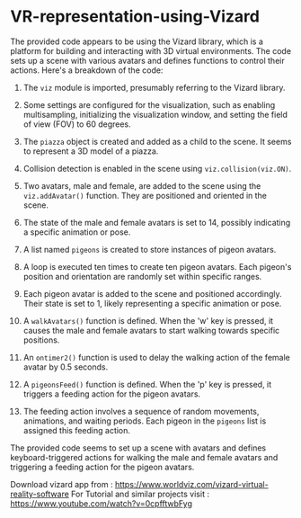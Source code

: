 # VR-representation-using-Vizard
The provided code appears to be using the Vizard library, which is a platform for building and interacting with 3D virtual environments. The code sets up a scene with various avatars and defines functions to control their actions. Here's a breakdown of the code:

1. The `viz` module is imported, presumably referring to the Vizard library.

2. Some settings are configured for the visualization, such as enabling multisampling, initializing the visualization window, and setting the field of view (FOV) to 60 degrees.

3. The `piazza` object is created and added as a child to the scene. It seems to represent a 3D model of a piazza.

4. Collision detection is enabled in the scene using `viz.collision(viz.ON)`.

5. Two avatars, male and female, are added to the scene using the `viz.addAvatar()` function. They are positioned and oriented in the scene.

6. The state of the male and female avatars is set to 14, possibly indicating a specific animation or pose.

7. A list named `pigeons` is created to store instances of pigeon avatars.

8. A loop is executed ten times to create ten pigeon avatars. Each pigeon's position and orientation are randomly set within specific ranges.

9. Each pigeon avatar is added to the scene and positioned accordingly. Their state is set to 1, likely representing a specific animation or pose.

10. A `walkAvatars()` function is defined. When the 'w' key is pressed, it causes the male and female avatars to start walking towards specific positions.

11. An `ontimer2()` function is used to delay the walking action of the female avatar by 0.5 seconds.

12. A `pigeonsFeed()` function is defined. When the 'p' key is pressed, it triggers a feeding action for the pigeon avatars.

13. The feeding action involves a sequence of random movements, animations, and waiting periods. Each pigeon in the `pigeons` list is assigned this feeding action.

The provided code seems to set up a scene with avatars and defines keyboard-triggered actions for walking the male and female avatars and triggering a feeding action for the pigeon avatars.


Download vizard app from : https://www.worldviz.com/vizard-virtual-reality-software
For Tutorial and similar projects visit : https://www.youtube.com/watch?v=0cpfftwbFyg
